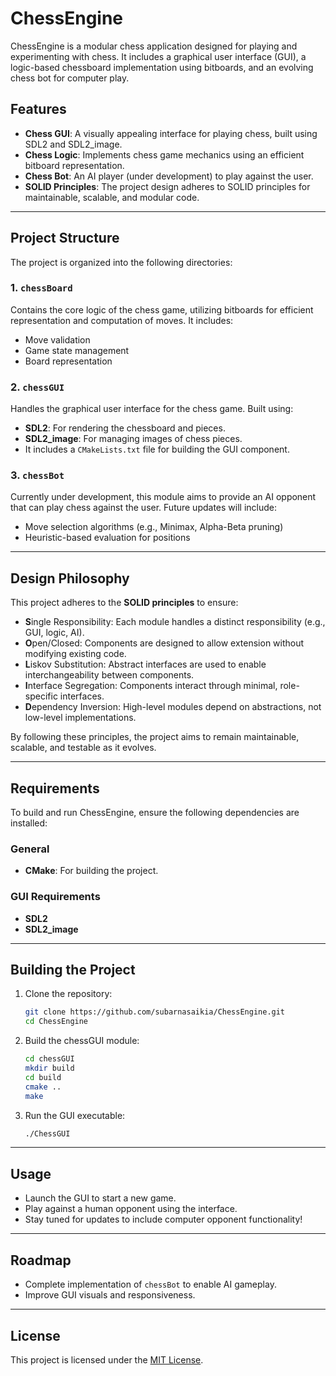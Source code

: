 # ChessEngine

ChessEngine is a modular chess application designed for playing and experimenting with chess. It includes a graphical user interface (GUI), a logic-based chessboard implementation using bitboards, and an evolving chess bot for computer play. 

## Features
- **Chess GUI**: A visually appealing interface for playing chess, built using SDL2 and SDL2_image.
- **Chess Logic**: Implements chess game mechanics using an efficient bitboard representation.
- **Chess Bot**: An AI player (under development) to play against the user.
- **SOLID Principles**: The project design adheres to SOLID principles for maintainable, scalable, and modular code.

---

## Project Structure
The project is organized into the following directories:

### 1. `chessBoard`
Contains the core logic of the chess game, utilizing bitboards for efficient representation and computation of moves. It includes:
- Move validation
- Game state management
- Board representation

### 2. `chessGUI`
Handles the graphical user interface for the chess game. Built using:
- **SDL2**: For rendering the chessboard and pieces.
- **SDL2_image**: For managing images of chess pieces.
- It includes a `CMakeLists.txt` file for building the GUI component.  

### 3. `chessBot`
Currently under development, this module aims to provide an AI opponent that can play chess against the user. Future updates will include:
- Move selection algorithms (e.g., Minimax, Alpha-Beta pruning)
- Heuristic-based evaluation for positions
---

## Design Philosophy
This project adheres to the **SOLID principles** to ensure:
- **S**ingle Responsibility: Each module handles a distinct responsibility (e.g., GUI, logic, AI).
- **O**pen/Closed: Components are designed to allow extension without modifying existing code.
- **L**iskov Substitution: Abstract interfaces are used to enable interchangeability between components.
- **I**nterface Segregation: Components interact through minimal, role-specific interfaces.
- **D**ependency Inversion: High-level modules depend on abstractions, not low-level implementations.

By following these principles, the project aims to remain maintainable, scalable, and testable as it evolves.

---

## Requirements
To build and run ChessEngine, ensure the following dependencies are installed:

### General
- **CMake**: For building the project.

### GUI Requirements
- **SDL2**
- **SDL2_image**

---

## Building the Project
1. Clone the repository:
   ```bash
   git clone https://github.com/subarnasaikia/ChessEngine.git
   cd ChessEngine
   ```

2. Build the chessGUI module:
   ```bash
   cd chessGUI
   mkdir build
   cd build
   cmake ..
   make
   ```

3. Run the GUI executable:
   ```bash
   ./ChessGUI
   ```

---

## Usage
- Launch the GUI to start a new game.
- Play against a human opponent using the interface.
- Stay tuned for updates to include computer opponent functionality!

---

## Roadmap
- Complete implementation of `chessBot` to enable AI gameplay.
- Improve GUI visuals and responsiveness.

---

## License
This project is licensed under the [MIT License](LICENSE).
